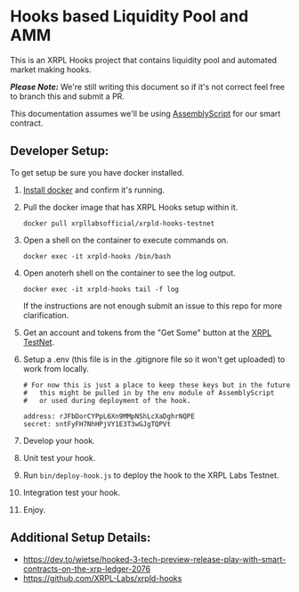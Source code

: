 # Hooks based Liquidity Pool and AMM

This is an XRPL Hooks project that contains liquidity pool and automated market making hooks.

**_Please Note:_** We're still writing this document so if it's not correct feel
free to branch this and submit a PR.

This documentation assumes we'll be using <a href="https://www.assemblyscript.org/" target="_blank">AssemblyScript</a> for our smart contract.

## Developer Setup:

To get setup be sure you have docker installed.

1. <a href="https://docs.docker.com/get-docker/" target="_blank">Install docker</a> and confirm it's running.
1. Pull the docker image that has XRPL Hooks setup within it.

   ```
   docker pull xrpllabsofficial/xrpld-hooks-testnet
   ```

1. Open a shell on the container to execute commands on.

   ```
   docker exec -it xrpld-hooks /bin/bash
   ```

1. Open anoterh shell on the container to see the log output.
   ```
   docker exec -it xrpld-hooks tail -f log
   ```
   If the instructions are not enough submit an issue to this repo for more clarification.
1. Get an account and tokens from the "Get Some" button at the <a href="https://hooks-testnet.xrpl-labs.com/" target="_blank">XRPL TestNet</a>.
1. Setup a .env (this file is in the .gitignore file so it won't get uploaded) to work from locally.

   ```
   # For now this is just a place to keep these keys but in the future
   #   this might be pulled in by the env module of AssemblyScript
   #   or used during deployment of the hook.

   address: rJFbDorCYPpL6Xn9MMpNShLcXaDghrNQPE
   secret: sntFyFH7NhHPjVY1E3T3wGJgTQPVt
   ```

1. Develop your hook.
1. Unit test your hook.
1. Run `bin/deploy-hook.js` to deploy the hook to the XRPL Labs Testnet.
1. Integration test your hook.
1. Enjoy.

## Additional Setup Details:

- https://dev.to/wietse/hooked-3-tech-preview-release-play-with-smart-contracts-on-the-xrp-ledger-2076
- https://github.com/XRPL-Labs/xrpld-hooks
